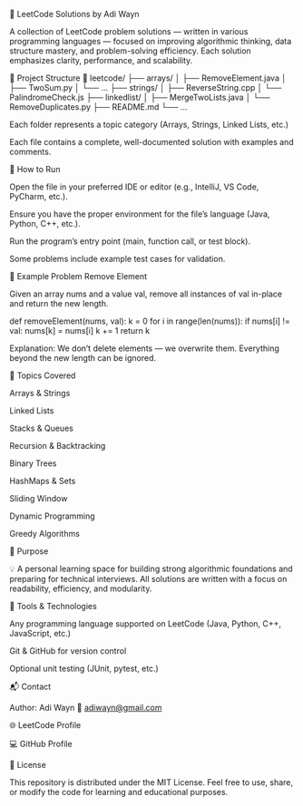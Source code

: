 🧩 LeetCode Solutions by Adi Wayn

A collection of LeetCode problem solutions — written in various programming languages — focused on improving algorithmic thinking, data structure mastery, and problem-solving efficiency.
Each solution emphasizes clarity, performance, and scalability.

📂 Project Structure
📁 leetcode/
 ├── arrays/
 │    ├── RemoveElement.java
 │    ├── TwoSum.py
 │    └── ...
 ├── strings/
 │    ├── ReverseString.cpp
 │    └── PalindromeCheck.js
 ├── linkedlist/
 │    ├── MergeTwoLists.java
 │    └── RemoveDuplicates.py
 ├── README.md
 └── ...


Each folder represents a topic category (Arrays, Strings, Linked Lists, etc.)

Each file contains a complete, well-documented solution with examples and comments.

🚀 How to Run

Open the file in your preferred IDE or editor (e.g., IntelliJ, VS Code, PyCharm, etc.).

Ensure you have the proper environment for the file’s language (Java, Python, C++, etc.).

Run the program’s entry point (main, function call, or test block).

Some problems include example test cases for validation.

🧠 Example Problem
Remove Element

Given an array nums and a value val, remove all instances of val in-place and return the new length.

def removeElement(nums, val):
    k = 0
    for i in range(len(nums)):
        if nums[i] != val:
            nums[k] = nums[i]
            k += 1
    return k


Explanation:
We don’t delete elements — we overwrite them.
Everything beyond the new length can be ignored.

🧩 Topics Covered

Arrays & Strings

Linked Lists

Stacks & Queues

Recursion & Backtracking

Binary Trees

HashMaps & Sets

Sliding Window

Dynamic Programming

Greedy Algorithms

🎯 Purpose

💡 A personal learning space for building strong algorithmic foundations and preparing for technical interviews.
All solutions are written with a focus on readability, efficiency, and modularity.

🧰 Tools & Technologies

Any programming language supported on LeetCode (Java, Python, C++, JavaScript, etc.)

Git & GitHub for version control

Optional unit testing (JUnit, pytest, etc.)

📬 Contact

Author: Adi Wayn
📧 adiwayn@gmail.com

🌐 LeetCode Profile

💻 GitHub Profile

📄 License

This repository is distributed under the MIT License.
Feel free to use, share, or modify the code for learning and educational purposes.
